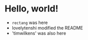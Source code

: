 Hello, world!
=============

*   `rectang` was here
*   lovelytenshi modified the README
*   'timwilkens' was also here
